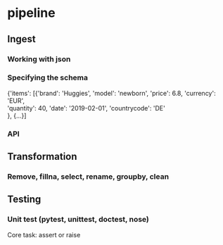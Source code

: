 # pipeline

## Ingest
### Working with json
### Specifying the schema
{'items': [{'brand': 'Huggies',
            'model': 'newborn',
            'price': 6.8,
            'currency': 'EUR',            
            'quantity': 40,
            'date': '2019-02-01',
            'countrycode': 'DE'            
            },
           {…}]
### API

## Transformation
### Remove, fillna, select, rename, groupby, clean

## Testing

### Unit test (pytest, unittest, doctest, nose)
Core task: assert or raise